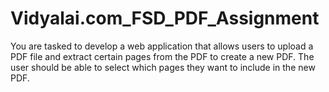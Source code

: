 # Vidyalai.com_FSD_PDF_Assignment
You are tasked to develop a web application that allows users to upload a PDF file and extract certain pages from the PDF to create a new PDF. The user should be able to select which pages they want to include in the new PDF. 
